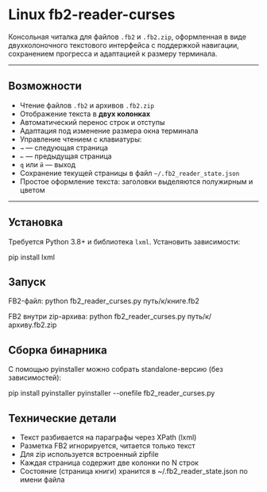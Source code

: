 # Linux fb2-reader-curses

Консольная читалка для файлов `.fb2` и `.fb2.zip`, оформленная в виде двухколоночного текстового интерфейса с поддержкой навигации, сохранением прогресса и адаптацией к размеру терминала.

---

## Возможности

 - Чтение файлов `.fb2` и архивов `.fb2.zip`
 - Отображение текста в **двух колонках**
 - Автоматический перенос строк и отступы
 - Адаптация под изменение размера окна терминала
 - Управление чтением с клавиатуры:
 - `→` — следующая страница
 - `←` — предыдущая страница
 - `q` или `й` — выход
 - Сохранение текущей страницы в файл `~/.fb2_reader_state.json`
 - Простое оформление текста: заголовки выделяются полужирным и цветом

---

## Установка

  Требуется Python 3.8+ и библиотека `lxml`.
  Установить зависимости:

pip install lxml

## Запуск

  FB2-файл:
  python fb2_reader_curses.py путь/к/книге.fb2

  FB2 внутри zip-архива:
  python fb2_reader_curses.py путь/к/архиву.fb2.zip


## Сборка бинарника

  С помощью pyinstaller можно собрать standalone-версию (без зависимостей):

  pip install pyinstaller
  pyinstaller --onefile fb2_reader_curses.py


## Технические детали

 - Текст разбивается на параграфы через XPath (lxml)
 - Разметка FB2 игнорируется, читается только текст 
 - Для zip используется встроенный zipfile
 - Каждая страница содержит две колонки по N строк
 - Состояние (страница книги) хранится в ~/.fb2_reader_state.json по имени файла



